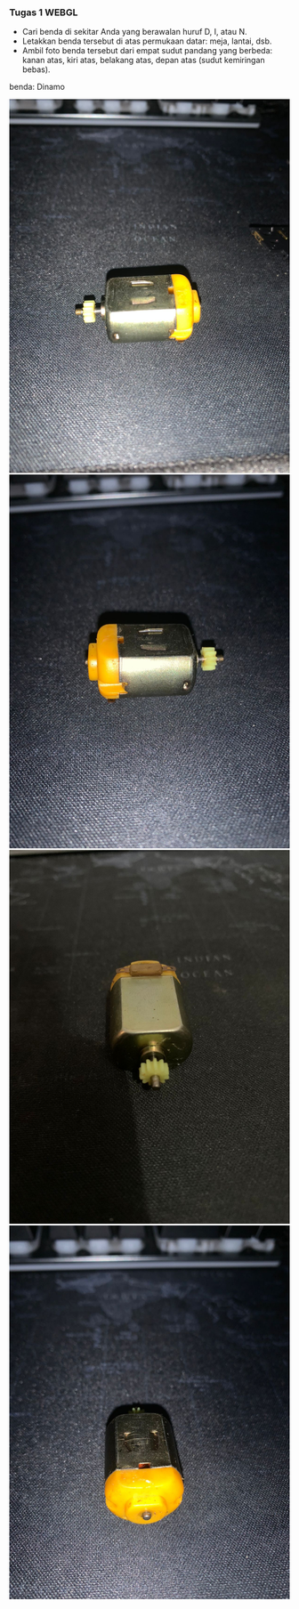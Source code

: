 ### Tugas 1 WEBGL
- Cari benda di sekitar Anda yang berawalan huruf D, I, atau N.
- Letakkan benda tersebut di atas permukaan datar: meja, lantai, dsb.
- Ambil foto benda tersebut dari empat sudut pandang yang berbeda: kanan atas, kiri atas, belakang atas, depan atas (sudut kemiringan bebas).

benda: Dinamo

![Foto](./menggambar-dengan-webgl/depan.jpeg "Foto")
![Foto](./menggambar-dengan-webgl/belakang.jpeg "Foto")
![Foto](./menggambar-dengan-webgl/kanan.jpeg "Foto")
![Foto](./menggambar-dengan-webgl/kiri.jpeg "Foto")